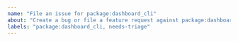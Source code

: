 ```yaml
---
name: "File an issue for package:dashboard_cli"
about: "Create a bug or file a feature request against package:dashboard_cli."
labels: "package:dashboard_cli, needs-triage"
---
```

